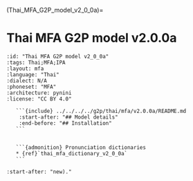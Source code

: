 
(Thai_MFA_G2P_model_v2_0_0a)=
# Thai MFA G2P model v2.0.0a

``````{g2p} Thai MFA G2P model v2.0.0a
:id: "Thai MFA G2P model v2_0_0a"
:tags: Thai;MFA;IPA
:layout: mfa
:language: "Thai"
:dialect: N/A
:phoneset: "MFA"
:architecture: pynini
:license: "CC BY 4.0"

   ```{include} ../../../../g2p/thai/mfa/v2.0.0a/README.md
    :start-after: "## Model details"
    :end-before: "## Installation"
   ```


   ```{admonition} Pronunciation dictionaries
   * {ref}`thai_mfa_dictionary_v2_0_0a`
   ```
``````

```{include} ../../../../g2p/thai/mfa/v2.0.0a/README.md
:start-after: "new)."
```
